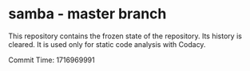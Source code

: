 # samba - master branch

This repository contains the frozen state of the repository.
Its history is cleared. It is used only for static code
analysis with Codacy.

Commit Time: 1716969991
